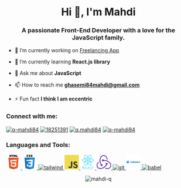 <h1 align="center">Hi 👋, I'm Mahdi</h1>
<h3 align="center">A passionate Front-End Developer with a love for the JavaScript family.</h3>

- 🔭 I’m currently working on [Freelancing App](https://github.com/mahdi-q/Freelancing-App-Project.git)

- 🌱 I’m currently learning **React.js library**

- 💬 Ask me about **JavaScript**

- 📫 How to reach me **[ghasemi84mahdi@gmail.com](mailto:ghasemi84mahdi@gmail.com)**

- ⚡ Fun fact **I think I am eccentric**

<h3 align="left">Connect with me:</h3>
<p align="left">
  <a href="https://linkedin.com/in/q-mahdi84" target="blank"><img align="center" src="https://raw.githubusercontent.com/rahuldkjain/github-profile-readme generator/master/src/images/icons/Social/linked-in-alt.svg" alt="q-mahdi84" height="30" width="40" /></a>
  <a href="https://stackoverflow.com/users/18251391" target="blank"><img align="center" src="https://raw.githubusercontent.com/rahuldkjain/github-profile-readme-generator/master/src/images/icons/Social/stack-overflow.svg" alt="18251391" height="30" width="40" /></a>
  <a href="https://instagram.com/q.mahdi84" target="blank"><img align="center" src="https://raw.githubusercontent.com/rahuldkjain/github-profile-readme-generator/master/src/images/icons/Social/instagram.svg" alt="q.mahdi84" height="30" width="40" /></a>
  <a href="https://dev.to/q-mahdi84" target="blank"><img align="center" src="https://raw.githubusercontent.com/rahuldkjain/github-profile-readme-generator/master/src/images/icons/Social/devto.svg" alt="q-mahdi84" height="30" width="40" /></a>
</p>

<h3 align="left">Languages and Tools:</h3>
<p align="left"> 
  <a href="https://www.w3.org/html/" target="_blank" rel="noreferrer"> <img src="https://raw.githubusercontent.com/devicons/devicon/master/icons/html5/html5-original-wordmark.svg" alt="html5" width="40" height="40"/> </a> 
  <a href="https://www.w3schools.com/css/" target="_blank" rel="noreferrer"> <img src="https://raw.githubusercontent.com/devicons/devicon/master/icons/css3/css3-original-wordmark.svg" alt="css3" width="40" height="40"/> </a> 
  <a href="https://tailwindcss.com/" target="_blank" rel="noreferrer"> <img src="https://www.vectorlogo.zone/logos/tailwindcss/tailwindcss-icon.svg" alt="tailwind" width="40" height="40"/> </a> 
  <a href="https://developer.mozilla.org/en-US/docs/Web/JavaScript" target="_blank" rel="noreferrer"> <img src="https://raw.githubusercontent.com/devicons/devicon/master/icons/javascript/javascript-original.svg" alt="javascript" width="40" height="40"/> </a> 
  <a href="https://reactjs.org/" target="_blank" rel="noreferrer"> <img src="https://raw.githubusercontent.com/devicons/devicon/master/icons/react/react-original-wordmark.svg" alt="react" width="40" height="40"/> </a> 
  <a href="https://redux.js.org" target="_blank" rel="noreferrer"> <img src="https://raw.githubusercontent.com/devicons/devicon/master/icons/redux/redux-original.svg" alt="redux" width="40" height="40"/> </a> 
  <a href="https://git-scm.com/" target="_blank" rel="noreferrer"> <img src="https://www.vectorlogo.zone/logos/git-scm/git-scm-icon.svg" alt="git" width="40" height="40"/> </a> 
  <a href="https://webpack.js.org" target="_blank" rel="noreferrer"> <img src="https://raw.githubusercontent.com/devicons/devicon/d00d0969292a6569d45b06d3f350f463a0107b0d/icons/webpack/webpack-original-wordmark.svg" alt="webpack" width="40" height="40"/> </a> 
  <a href="https://babeljs.io/" target="_blank" rel="noreferrer"> <img src="https://www.vectorlogo.zone/logos/babeljs/babeljs-icon.svg" alt="babel" width="40" height="40"/> </a> 
</p>

<p align="center">
  <img src="https://github-readme-stats.vercel.app/api/top-langs?username=mahdi-q&show_icons=true&locale=en&layout=compact&theme=dark" alt="mahdi-q" />
</p>

